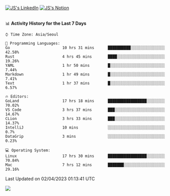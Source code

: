 
[![JS's LinkedIn](https://img.shields.io/badge/LinkedIn-blue?style=for-the-badge&logo=linkedin)](https://www.linkedin.com/in/jaeseung-lee-5a2a32139/) 
[![JS's Notion](https://img.shields.io/badge/Notion-black?style=for-the-badge&logo=notion)](https://bit.ly/ljswiki1) <br><br>
<!-- ![JS's GitHub stats](https://github-readme-stats-lemon-five.vercel.app/api?username=tkxkd0159&hide=contribs,prs,stars,issues&show_icons=true&theme=react&include_all_commits=true)   -->
<!-- ![Top Langs](https://github-readme-stats-lemon-five.vercel.app/api/top-langs/?username=tkxkd0159&layout=compact&hide=jupyter%20notebook,scss,html,css&langs_count=10)  -->


<!--START_SECTION:waka-->
📊 **Activity History for the Last 7 Days** 

```text
⌚︎ Time Zone: Asia/Seoul

💬 Programming Languages: 
Go                       10 hrs 31 mins      ██████████░░░░░░░░░░░░░░░   42.58% 
Rust                     4 hrs 45 mins       ████░░░░░░░░░░░░░░░░░░░░░   19.26% 
YAML                     1 hr 50 mins        █░░░░░░░░░░░░░░░░░░░░░░░░   7.44% 
Markdown                 1 hr 49 mins        █░░░░░░░░░░░░░░░░░░░░░░░░   7.41% 
Text                     1 hr 37 mins        █░░░░░░░░░░░░░░░░░░░░░░░░   6.57%

🔥 Editors: 
GoLand                   17 hrs 18 mins      █████████████████░░░░░░░░   70.02% 
VS Code                  3 hrs 37 mins       ███░░░░░░░░░░░░░░░░░░░░░░   14.67% 
CLion                    3 hrs 33 mins       ███░░░░░░░░░░░░░░░░░░░░░░   14.37% 
IntelliJ                 10 mins             ░░░░░░░░░░░░░░░░░░░░░░░░░   0.7% 
DataGrip                 3 mins              ░░░░░░░░░░░░░░░░░░░░░░░░░   0.23%

💻 Operating System: 
Linux                    17 hrs 30 mins      █████████████████░░░░░░░░   70.84% 
Mac                      7 hrs 12 mins       ███████░░░░░░░░░░░░░░░░░░   29.16%

```


 Last Updated on 02/04/2023 01:13:41 UTC
<!--END_SECTION:waka-->

<a href="https://github.com/tkxkd0159/dsalgo">
  <img align="center" src="https://github-readme-stats-lemon-five.vercel.app/api/pin/?username=tkxkd0159&repo=dsalgo&theme=react" />
</a>


<!---
- 🔭 I’m currently working on ...
- 🌱 I’m currently learning blockchain and distributed network
- 👯 I’m looking to collaborate on ...
- 🤔 I’m looking for help with ...
- 💬 Ask me about ...
- 📫 How to reach me: ...
- 😄 Pronouns: ...
- ⚡ Fun fact: ...
-->
